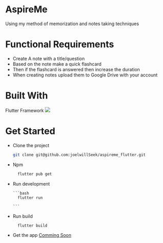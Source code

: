 <h1>AspireMe</h1>
<p> Using my method of memorization and notes taking techniques </p>
<h1> Functional Requirements </h1>
<ul>
  <li> Create A note with a title/question </li>
  <li> Based on the note make a quick flashcard </li>
  <li> Then if the flashcard is answered then increase the duration </li>
  <li> When creating notes upload them to Google Drive with your account</li>
</ul>
<h1>Built With</h1>
<p>Flutter Framework <img src="https://img.icons8.com/color/48/flutter.png"/></p>
<h1>Get Started</h1>
<ul>
  <li>Clone the project</li>
    
  ```bash
  git clone git@github.com:joelwillSeek/aspireme_flutter.git
  ```

  

  <li>Npm</li>
    
  ```bash
    flutter pub get
  ```
  
  


  <li>Run development</li>

    ```bash
      flutter run
   
    ```

<li>Run build</li>

  ```bash
    flutter build
  ```

<li>Get the app <a href="#">Comming Soon</a></li>
</ul>

